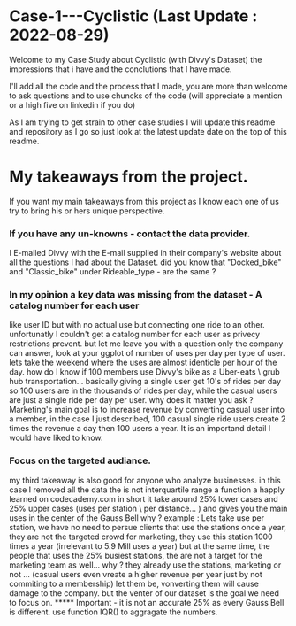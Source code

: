 # Case-1---Cyclistic (Last Update : 2022-08-29)

Welcome to my Case Study about Cyclistic (with Divvy's Dataset) 
the impressions that i have and the conclutions that I have made.

I'll add all the code and the process that I made, you are more than welcome to ask questions and to use chuncks of the code (will appreciate a mention or a high five on linkedin if you do)

As I am trying to get strain to other case studies I will update this readme and repository as I go so just look at the latest update date on the top of this readme.


# My takeaways from the project.
If you want my main takeaways from this project as I know each one of us try to bring his or hers unique perspective.


### If you have any un-knowns - contact the data provider.

I E-mailed Divvy with the E-mail supplied in their company's website about all the questions I had about the Dataset.
did you know that "Docked_bike" and "Classic_bike" under Rideable_type - are the same ? 


### In my opinion a key data was missing from the dataset - A catalog number for each user

like user ID but with no actual use but connecting one ride to an other.
unfortunatly I couldn't get a catalog number for each user as privecy restrictions prevent.
but let me leave you with a question only the company can answer, 
look at your ggplot of number of uses per day per type of user.
lets take the weekend where the uses are almost identicle per hour of the day.
how do I know if 100 members use Divvy's bike as a Uber-eats \ grub hub transportation... basically giving a single user get 10's of rides per day so 100 users are in the thousands of rides per day, while the casual users are just a single ride per day per user.
why does it matter you ask ?
Marketing's main goal is to increase revenue by converting casual user into a member, in the case I just described, 100 casual single ride users create 2 times the revenue a day then 100 users a year.
It is an importand detail I would have liked to know.


### Focus on the targeted audiance.

my third takeaway is also good for anyone who analyze businesses.
in this case I removed all the data the is not interquartile range a function a happly learned on codecademy.com
in short it take around 25% lower cases and 25% upper cases (uses per station \ per distance... ) and gives you the main uses in the center of the Gauss Bell
why ?
example : 
Lets take use per station, we have no need to persue clients that use the stations once a year, they are not the targeted crowd for marketing, they use this station 1000 times a year (irrelevant to 5.9 Mill uses a year)
but at the same time, the people that uses the 25% busiest stations, the are not a target for the marketing team as well... why ? they already use the stations, marketing or not ... (casual users even vreate a higher revenue per year just by not commiting to a membership) let them be, vonverting them will cause damage to the company.
but the venter of our dataset is the goal we need to focus on.
***** Important - it is not an accurate 25% as every Gauss Bell is different. use function IQR() to aggragate the numbers.
